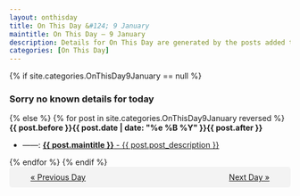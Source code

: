 ```yaml
---
layout: onthisday
title: On This Day &#124; 9 January
maintitle: On This Day — 9 January
description: Details for On This Day are generated by the posts added to the website so the content is subject to changes/updates over time.
categories: [On This Day]
---
```


{% if site.categories.OnThisDay9January == null %}
<h3>Sorry no known details for today</h3>
{% else %}
{% for post in site.categories.OnThisDay9January reversed %}
<strong>{{ post.before }}{{ post.date | date: "%e %B %Y" }}{{ post.after }}</strong>
<ul>
<li> ——: <a class="{{ post.class }}" href="{{ post.url }}"><strong>{{ post.maintitle }}</strong> - {{ post.post_description }}</a></li>
</ul>
{% endfor %}
{% endif %}

<div style="background-color: #f3f3f3; padding: 10px; border-radius: 5px; text-align: center; display: flex; justify-content: space-evenly;">
<a href="/onthisday/01/01-08">« Previous Day</a>
<span style="visibility:hidden;">[ Visit Leap Year February 29 ]</span>
<a href="/onthisday/01/01-10">Next Day »</a>
</div>
